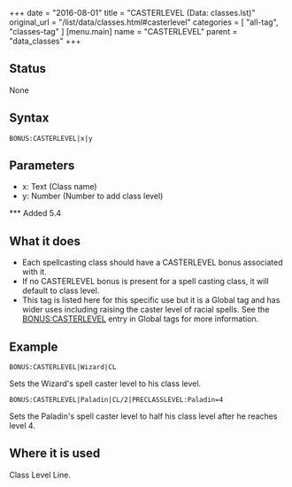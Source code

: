 +++
date = "2016-08-01"
title = "CASTERLEVEL (Data: classes.lst)"
original_url = "/list/data/classes.html#casterlevel"
categories = [ "all-tag", "classes-tag" ]
[menu.main]
    name = "CASTERLEVEL"
    parent = "data_classes"
+++

## Status

None

## Syntax

`BONUS:CASTERLEVEL|x|y`

## Parameters

-   x: Text (Class name)
-   y: Number (Number to add class level)



<span id="casterlevel"></span> \*\*\* Added 5.4

What it does
------------

-   Each spellcasting class should have a CASTERLEVEL bonus associated
    with it.
-   If no CASTERLEVEL bonus is present for a spell casting class, it
    will default to class level.
-   This tag is listed here for this specific use but it is a Global tag
    and has wider uses including raising the caster level of
    racial spells. See the
    [BONUS:CASTERLEVEL](/list/global/bonus/casterlevel.html) entry in
    Global tags for more information.

Example
-------

`BONUS:CASTERLEVEL|Wizard|CL`

Sets the Wizard's spell caster level to his class level.

`BONUS:CASTERLEVEL|Paladin|CL/2|PRECLASSLEVEL:Paladin=4`

Sets the Paladin's spell caster level to half his class level after he
reaches level 4.

Where it is used
----------------

Class Level Line.

